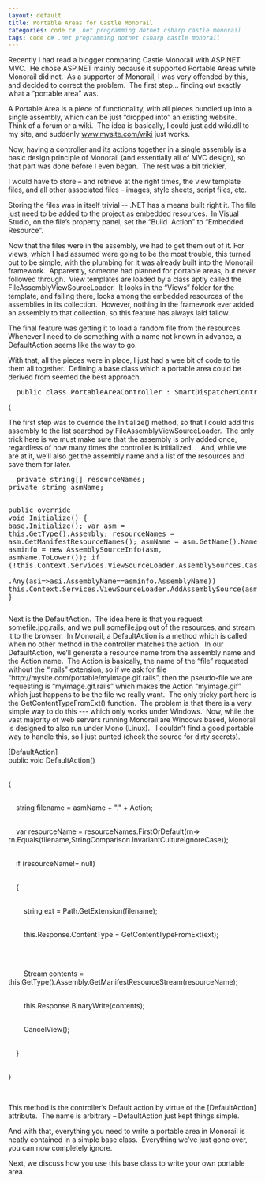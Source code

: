 ```yaml
---
layout: default
title: Portable Areas for Castle Monorail
categories: code c# .net programming dotnet csharp castle monorail
tags: code c# .net programming dotnet csharp castle monorail
---
```


  
<p>Recently I had read a blogger comparing Castle Monorail with ASP.NET MVC.  He chose ASP.NET mainly because it supported Portable Areas while Monorail did not.  As a supporter of Monorail, I was very offended by this, and decided to correct the problem.  The first step… finding out exactly what a “portable area” was.</p>
<p>A Portable Area is a piece of functionality, with all pieces bundled up into a single assembly, which can be just “dropped into” an existing website.  Think of a forum or a wiki.  The idea is basically, I could just add wiki.dll to my site, and suddenly <a href="http://www.mysite.com/wiki">www.mysite.com/wiki</a> just works.</p>
<p>Now, having a controller and its actions together in a single assembly is a basic design principle of Monorail (and essentially all of MVC design), so that part was done before I even began.  The rest was a bit trickier.</p>
<p>I would have to store – and retrieve at the right times, the view template files, and all other associated files – images, style sheets, script files, etc.</p>
<p>Storing the files was in itself trivial -- .NET has a means built right it. The file just need to be added to the project as embedded resources.  In Visual Studio, on the file’s property panel, set the “Build  Action” to “Embedded Resource”.</p>
<p>Now that the files were in the assembly, we had to get them out of it. For views, which I had assumed were going to be the most trouble, this turned out to be simple, with the plumbing for it was already built into the Monorail framework.  Apparently, someone had planned for portable areas, but never followed through.  View templates are loaded by a class aptly called the FileAssemblyViewSourceLoader.  It looks in the “Views” folder for the template, and failing there, looks among the embedded resources of the assemblies in its collection.  However, nothing in the framework ever added an assembly to that collection, so this feature has always laid fallow.</p>
<p>The final feature was getting it to load a random file from the resources.  Whenever I need to do something with a name not known in advance, a DefaultAction seems like the way to go.</p>
<p>With that, all the pieces were in place, I just had a wee bit of code to tie them all together.  Defining a base class which a portable area could be derived from seemed the best approach.</p>
<pre class="csharpcode">
  <span class="kwrd">public</span> <span class="kwrd">class</span> PortableAreaController : SmartDispatcherController</pre>
<p>{</p>
<p>The first step was to override the Initialize() method, so that I could add this assembly to the list searched by FileAssemblyViewSourceLoader.  The only trick here is we must make sure that the assembly is only added once, regardless of how many times the controller is initialized.    And, while we are at it, we’ll also get the assembly name and a list of the resources and save them for later.</p>
<pre class="csharpcode">
  <span class="kwrd">private</span> <span class="kwrd">string</span>[] resourceNames;
<span class="kwrd">private</span> <span class="kwrd">string</span> asmName;

<span class="kwrd">public</span> <span class="kwrd">override</span> <span class="kwrd">void</span> Initialize()
{
    <span class="kwrd">base</span>.Initialize();
    var asm = <span class="kwrd">this</span>.GetType().Assembly;
    resourceNames = asm.GetManifestResourceNames();
    asmName = asm.GetName().Name;
    var asminfo = <span class="kwrd">new</span> AssemblySourceInfo(asm, asmName.ToLower());
    <span class="kwrd">if</span> (!<span class="kwrd">this</span>.Context.Services.ViewSourceLoader.AssemblySources.Cast&lt;AssemblySourceInfo&gt;()<br />                            .Any(asi=&gt;asi.AssemblyName==asminfo.AssemblyName))
        <span class="kwrd">this</span>.Context.Services.ViewSourceLoader.AddAssemblySource(asminfo);
}</pre>
<p>Next is the DefaultAction.  The idea here is that you request somefile.jpg.rails, and we pull somefile.jpg out of the resources, and stream it to the browser.  In Monorail, a DefaultAction is a method which is called when no other method in the controller matches the action.  In our DefaultAction, we’ll generate a resource name from the assembly name and the Action name.  The Action is basically, the name of the “file” requested without the “.rails” extension, so if we ask for file “http://mysite.com/portable/myimage.gif.rails”, then the pseudo-file we are requesting is “myimage.gif.rails” which makes the Action “myimage.gif” which just happens to be the file we really want.  The only tricky part here is the GetContentTypeFromExt() function.  The problem is that there is a very simple way to do this --- which only works under Windows.  Now, while the vast majority of web servers running Monorail are Windows based, Monorail is designed to also run under Mono (Linux).   I couldn’t find a good portable way to handle this, so I just punted (check the source for dirty secrets).</p>
<p>[DefaultAction] 
  <br /><span class="kwrd">public</span> <span class="kwrd">void</span> DefaultAction() 

  <br />{ 

  <br />    <span class="kwrd">string</span> filename = asmName + <span class="str">"."</span> + Action; 

  <br />    var resourceName = resourceNames.FirstOrDefault(rn=&gt; rn.Equals(filename,StringComparison.InvariantCultureIgnoreCase)); 

  <br />    <span class="kwrd">if</span> (resourceName!= <span class="kwrd">null</span>) 

  <br />    { 

  <br />        <span class="kwrd">string</span> ext = Path.GetExtension(filename); 

  <br />        <span class="kwrd">this</span>.Response.ContentType = GetContentTypeFromExt(ext); 

  <br />

  <br />        Stream contents = <span class="kwrd">this</span>.GetType().Assembly.GetManifestResourceStream(resourceName); 

  <br />        <span class="kwrd">this</span>.Response.BinaryWrite(contents); 

  <br />        CancelView(); 

  <br />    } 

  <br />} 

  <br /></p>
<p>This method is the controller’s Default action by virtue of the [DefaultAction] attribute.  The name is arbitrary – DefaultAction just kept things simple.</p>
<p>And with that, everything you need to write a portable area in Monorail is neatly contained in a simple base class.  Everything we’ve just gone over, you can now completely ignore.   </p>
<p>Next, we discuss how you use this base class to write your own portable area.</p>